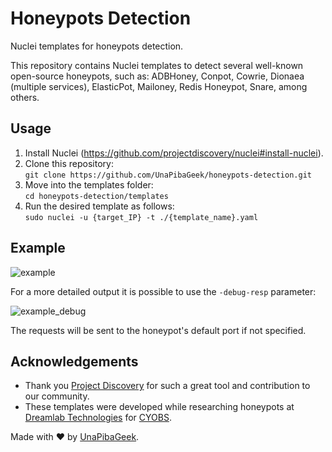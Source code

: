 # Honeypots Detection
Nuclei templates for honeypots detection.

This repository contains Nuclei templates to detect several well-known open-source honeypots, such as: ADBHoney, Conpot, Cowrie, Dionaea (multiple services), ElasticPot, Mailoney, Redis Honeypot, Snare, among others.

## Usage

1. Install Nuclei (https://github.com/projectdiscovery/nuclei#install-nuclei).
2. Clone this repository:  
   `git clone https://github.com/UnaPibaGeek/honeypots-detection.git`
3. Move into the templates folder:  
   `cd honeypots-detection/templates`
4. Run the desired template as follows:  
   `sudo nuclei -u {target_IP} -t ./{template_name}.yaml`

## Example

![example](https://github.com/UnaPibaGeek/honeypots-detection/blob/main/examples/example.png)

For a more detailed output it is possible to use the `-debug-resp` parameter:

![example_debug](https://github.com/UnaPibaGeek/honeypots-detection/blob/main/examples/example_debug.png)

The requests will be sent to the honeypot's default port if not specified.

## Acknowledgements
- Thank you [Project Discovery](https://github.com/projectdiscovery/nuclei) for such a great tool and contribution to our community.
- These templates were developed while researching honeypots at [Dreamlab Technologies](www.dreamlab.net) for [CYOBS](www.cyobs.com).

Made with ❤️ by [UnaPibaGeek](https://www.twitter.com/UnaPibaGeek).
